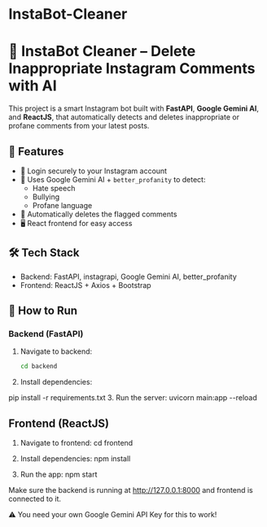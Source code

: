 # InstaBot-Cleaner

# 🤖 InstaBot Cleaner – Delete Inappropriate Instagram Comments with AI

This project is a smart Instagram bot built with **FastAPI**, **Google Gemini AI**, and **ReactJS**, that automatically detects and deletes inappropriate or profane comments from your latest posts.

## 🚀 Features

- 🔐 Login securely to your Instagram account
- 🧠 Uses Google Gemini AI + `better_profanity` to detect:
  - Hate speech
  - Bullying
  - Profane language
- 🔄 Automatically deletes the flagged comments
- 🖥️ React frontend for easy access

## 🛠️ Tech Stack

- Backend: FastAPI, instagrapi, Google Gemini AI, better_profanity
- Frontend: ReactJS + Axios + Bootstrap

## 🔧 How to Run

### Backend (FastAPI)

1. Navigate to backend:
   ```bash
   cd backend

2. Install dependencies:

pip install -r requirements.txt
3. Run the server:
  uvicorn main:app --reload

## Frontend (ReactJS)
1. Navigate to frontend:
  cd frontend

2. Install dependencies:
  npm install


4. Run the app:
  npm start


Make sure the backend is running at http://127.0.0.1:8000 and frontend is connected to it.

⚠️ You need your own Google Gemini API Key for this to work!
